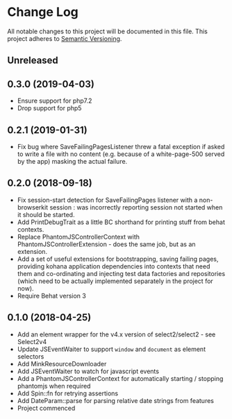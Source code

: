# Change Log
All notable changes to this project will be documented in this file.
This project adheres to [Semantic Versioning](http://semver.org/).

## Unreleased

## 0.3.0 (2019-04-03)

* Ensure support for php7.2
* Drop support for php5

## 0.2.1 (2019-01-31)

* Fix bug where SaveFailingPagesListener threw a fatal exception if asked to write a
  file with no content (e.g. because of a white-page-500 served by the app) masking the
  actual failure.

## 0.2.0 (2018-09-18)

* Fix session-start detection for SaveFailingPages listener with a non-browserkit 
  session : was incorrectly reporting session not started when it should be started.
* Add PrintDebugTrait as a little BC shorthand for printing stuff from behat 
  contexts.
* Replace PhantomJSControllerContext with PhantomJSControllerExtension - does
  the same job, but as an extension.
* Add a set of useful extensions for bootstrapping, saving failing pages,
  providing kohana application dependencies into contexts that need them and 
  co-ordinating and injecting test data factories and repositories (which need
  to be actually implemented separately in the project for now). 
* Require Behat version 3

## 0.1.0 (2018-04-25)

* Add an element wrapper for the v4.x version of select2/select2 - see Select2v4
* Update JSEventWaiter to support `window` and `document` as element selectors
* Add MinkResourceDownloader
* Add JSEventWaiter to watch for javascript events
* Add a PhantomJSControllerContext for automatically starting / stopping phantomjs when required
* Add Spin::fn for retrying assertions
* Add DateParam::parse for parsing relative date strings from features
* Project commenced
